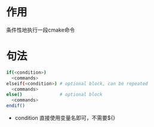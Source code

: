 # 作用
条件性地执行一段cmake命令

# 句法
```bash
if(<condition>)
  <commands>
elseif(<condition>) # optional block, can be repeated
  <commands>
else()              # optional block
  <commands>
endif()
```

- condition
    直接使用变量名即可，不需要${}
